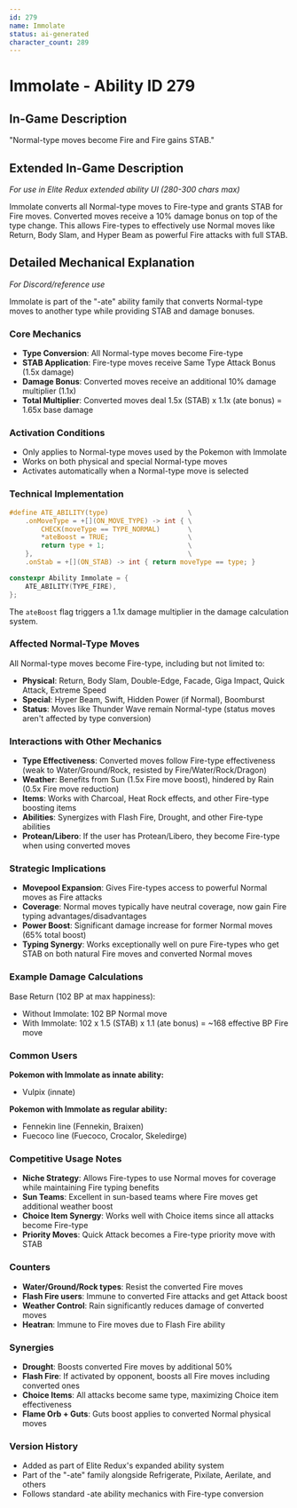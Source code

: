 ```yaml
---
id: 279
name: Immolate
status: ai-generated
character_count: 289
---
```


# Immolate - Ability ID 279

## In-Game Description
"Normal-type moves become Fire and Fire gains STAB."

## Extended In-Game Description
*For use in Elite Redux extended ability UI (280-300 chars max)*

Immolate converts all Normal-type moves to Fire-type and grants STAB for Fire moves. Converted moves receive a 10% damage bonus on top of the type change. This allows Fire-types to effectively use Normal moves like Return, Body Slam, and Hyper Beam as powerful Fire attacks with full STAB.

## Detailed Mechanical Explanation
*For Discord/reference use*

Immolate is part of the "-ate" ability family that converts Normal-type moves to another type while providing STAB and damage bonuses.

### Core Mechanics
- **Type Conversion**: All Normal-type moves become Fire-type
- **STAB Application**: Fire-type moves receive Same Type Attack Bonus (1.5x damage)
- **Damage Bonus**: Converted moves receive an additional 10% damage multiplier (1.1x)
- **Total Multiplier**: Converted moves deal 1.5x (STAB) x 1.1x (ate bonus) = 1.65x base damage

### Activation Conditions
- Only applies to Normal-type moves used by the Pokemon with Immolate
- Works on both physical and special Normal-type moves
- Activates automatically when a Normal-type move is selected

### Technical Implementation
```c
#define ATE_ABILITY(type)                    \
    .onMoveType = +[](ON_MOVE_TYPE) -> int { \
        CHECK(moveType == TYPE_NORMAL)       \
        *ateBoost = TRUE;                    \
        return type + 1;                     \
    },                                       \
    .onStab = +[](ON_STAB) -> int { return moveType == type; }

constexpr Ability Immolate = {
    ATE_ABILITY(TYPE_FIRE),
};
```

The `ateBoost` flag triggers a 1.1x damage multiplier in the damage calculation system.

### Affected Normal-Type Moves
All Normal-type moves become Fire-type, including but not limited to:
- **Physical**: Return, Body Slam, Double-Edge, Facade, Giga Impact, Quick Attack, Extreme Speed
- **Special**: Hyper Beam, Swift, Hidden Power (if Normal), Boomburst
- **Status**: Moves like Thunder Wave remain Normal-type (status moves aren't affected by type conversion)

### Interactions with Other Mechanics
- **Type Effectiveness**: Converted moves follow Fire-type effectiveness (weak to Water/Ground/Rock, resisted by Fire/Water/Rock/Dragon)
- **Weather**: Benefits from Sun (1.5x Fire move boost), hindered by Rain (0.5x Fire move reduction)
- **Items**: Works with Charcoal, Heat Rock effects, and other Fire-type boosting items
- **Abilities**: Synergizes with Flash Fire, Drought, and other Fire-type abilities
- **Protean/Libero**: If the user has Protean/Libero, they become Fire-type when using converted moves

### Strategic Implications
- **Movepool Expansion**: Gives Fire-types access to powerful Normal moves as Fire attacks
- **Coverage**: Normal moves typically have neutral coverage, now gain Fire typing advantages/disadvantages
- **Power Boost**: Significant damage increase for former Normal moves (65% total boost)
- **Typing Synergy**: Works exceptionally well on pure Fire-types who get STAB on both natural Fire moves and converted Normal moves

### Example Damage Calculations
Base Return (102 BP at max happiness):
- Without Immolate: 102 BP Normal move
- With Immolate: 102 x 1.5 (STAB) x 1.1 (ate bonus) = ~168 effective BP Fire move

### Common Users
**Pokemon with Immolate as innate ability:**
- Vulpix (innate)

**Pokemon with Immolate as regular ability:**
- Fennekin line (Fennekin, Braixen)
- Fuecoco line (Fuecoco, Crocalor, Skeledirge)

### Competitive Usage Notes
- **Niche Strategy**: Allows Fire-types to use Normal moves for coverage while maintaining Fire typing benefits
- **Sun Teams**: Excellent in sun-based teams where Fire moves get additional weather boost
- **Choice Item Synergy**: Works well with Choice items since all attacks become Fire-type
- **Priority Moves**: Quick Attack becomes a Fire-type priority move with STAB

### Counters
- **Water/Ground/Rock types**: Resist the converted Fire moves
- **Flash Fire users**: Immune to converted Fire attacks and get Attack boost
- **Weather Control**: Rain significantly reduces damage of converted moves
- **Heatran**: Immune to Fire moves due to Flash Fire ability

### Synergies
- **Drought**: Boosts converted Fire moves by additional 50%
- **Flash Fire**: If activated by opponent, boosts all Fire moves including converted ones
- **Choice Items**: All attacks become same type, maximizing Choice item effectiveness
- **Flame Orb + Guts**: Guts boost applies to converted Normal physical moves

### Version History
- Added as part of Elite Redux's expanded ability system
- Part of the "-ate" family alongside Refrigerate, Pixilate, Aerilate, and others
- Follows standard -ate ability mechanics with Fire-type conversion